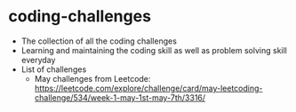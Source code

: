 # coding-challenges
- The collection of all the coding challenges
- Learning and maintaining the coding skill as well as problem solving skill everyday
- List of challenges
  - May challenges from Leetcode: https://leetcode.com/explore/challenge/card/may-leetcoding-challenge/534/week-1-may-1st-may-7th/3316/


